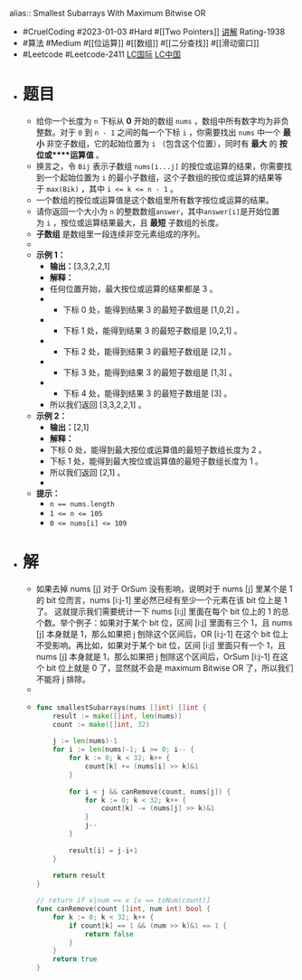 alias:: Smallest Subarrays With Maximum Bitwise OR

- #CruelCoding #2023-01-03 #Hard #[[Two Pointers]] [讲解](https://youtu.be/npZ4NlpomeU) Rating-1938
- #算法 #Medium #[[位运算]] #[[数组]] #[[二分查找]] #[[滑动窗口]]
- #Leetcode #Leetcode-2411 [LC国际](https://leetcode.com/problems/smallest-subarrays-with-maximum-bitwise-or/) [LC中国](https://leetcode.cn/problems/smallest-subarrays-with-maximum-bitwise-or/)
- # 题目
	- 给你一个长度为 `n` 下标从 **0** 开始的数组 `nums` ，数组中所有数字均为非负整数。对于 `0` 到 `n - 1` 之间的每一个下标 `i` ，你需要找出 `nums` 中一个 **最小** 非空子数组，它的起始位置为 `i` （包含这个位置），同时有 **最大** 的 **按位或****运算值** 。
	- 换言之，令 `Bij` 表示子数组 `nums[i...j]` 的按位或运算的结果，你需要找到一个起始位置为 `i` 的最小子数组，这个子数组的按位或运算的结果等于 `max(Bik)` ，其中 `i <= k <= n - 1` 。
	- 一个数组的按位或运算值是这个数组里所有数字按位或运算的结果。
	- 请你返回一个大小为 `n` 的整数数组`answer`，其中`answer[i]`是开始位置为 `i` ，按位或运算结果最大，且 **最短** 子数组的长度。
	- **子数组** 是数组里一段连续非空元素组成的序列。
	-
	- **示例 1：**
		- **输出：**[3,3,2,2,1]
		- **解释：**
		- 任何位置开始，最大按位或运算的结果都是 3 。
		- - 下标 0 处，能得到结果 3 的最短子数组是 [1,0,2] 。
		- - 下标 1 处，能得到结果 3 的最短子数组是 [0,2,1] 。
		- - 下标 2 处，能得到结果 3 的最短子数组是 [2,1] 。
		- - 下标 3 处，能得到结果 3 的最短子数组是 [1,3] 。
		- - 下标 4 处，能得到结果 3 的最短子数组是 [3] 。
		- 所以我们返回 [3,3,2,2,1] 。
	- **示例 2：**
		- **输出：**[2,1]
		- **解释：**
		- 下标 0 处，能得到最大按位或运算值的最短子数组长度为 2 。
		- 下标 1 处，能得到最大按位或运算值的最短子数组长度为 1 。
		- 所以我们返回 [2,1] 。
		-
	- **提示：**
		- `n == nums.length`
		- `1 <= n <= 105`
		- `0 <= nums[i] <= 109`
- # 解
	- 如果去掉 nums [j] 对于 OrSum 没有影响，说明对于 nums [j] 里某个是 1 的 bit 位而言，nums [i:j-1] 里必然已经有至少一个元素在该 bit 位上是 1 了。 这就提示我们需要统计一下 nums [i:j] 里面在每个 bit 位上的 1 的总个数。举个例子：如果对于某个 bit 位，区间 [i:j] 里面有三个 1，且 nums [j] 本身就是 1，那么如果把 j 刨除这个区间后，OR [i:j-1] 在这个 bit 位上不受影响。再比如，如果对于某个 bit 位，区间 [i:j] 里面只有一个 1，且 nums [j] 本身就是 1，那么如果把 j 刨除这个区间后，OrSum [i:j-1] 在这个 bit 位上就是 0 了，显然就不会是 maximum Bitwise OR 了，所以我们不能将 j 排除。
	-
	- ```go
	  func smallestSubarrays(nums []int) []int {
	      result := make([]int, len(nums))
	      count := make([]int, 32)
	      
	      j := len(nums)-1
	      for i := len(nums)-1; i >= 0; i-- {
	          for k := 0; k < 32; k++ {
	              count[k] += (nums[i] >> k)&1
	          }
	          
	          for i < j && canRemove(count, nums[j]) {
	              for k := 0; k < 32; k++ {
	                  count[k] -= (nums[j] >> k)&1
	              }
	              j--
	          }
	          
	          result[i] = j-i+1
	      }
	      
	      return result
	  }
	  
	  // return if x|num == x [x == toNum(count)]
	  func canRemove(count []int, num int) bool {
	      for k := 0; k < 32; k++ {
	          if count[k] == 1 && (num >> k)&1 == 1 {
	              return false
	          }
	      }
	      return true
	  }
	  ```